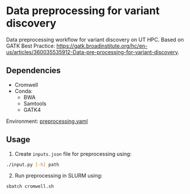 # Data preprocessing for variant discovery

Data preprocessing workflow for variant discovery on UT HPC. Based on GATK Best Practice: https://gatk.broadinstitute.org/hc/en-us/articles/360035535912-Data-pre-processing-for-variant-discovery.

## Dependencies

* Cromwell
* Conda:
    * BWA
    * Samtools
    * GATK4

Environment: [preprocessing.yaml](preprocessing.yaml)

## Usage

1. Create `inputs.json` file for preprocessing using:
```bash
./input.py [-h] path
```
2. Run preprocessing in SLURM using:
```bash
sbatch cromwell.sh
```
